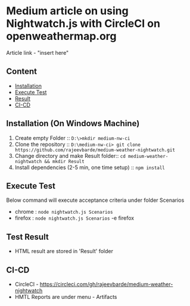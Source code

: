 
# Medium article on using Nightwatch.js with CircleCI on openweathermap.org

Article link -  "insert here"

## Content
- [Installation](#installation)
- [Execute Test](#Execute_Test)
- [Result](#result)
- [CI-CD](#CI-CD)
 
 ## Installation (On Windows Machine)
1. Create empty Folder ::
`D:\>mkdir medium-nw-ci`
2. Clone the repository ::
`D:\medium-nw-ci> git clone https://github.com/rajeevbarde/medium-weather-nightwatch.git`
3. Change directory and make Result folder::
`cd medium-weather-nightwatch && mkdir Result`
4. Install dependencies (2-5 min, one time setup) ::
 `npm install`

## Execute Test
Below command will execute acceptance criteria under folder Scenarios
- chrome : `node nightwatch.js Scenarios`
- firefox : `node nightwatch.js Scenarios` -e firefox


## Test Result
- HTML result are stored in 'Result' folder

## CI-CD
-  CircleCI - https://circleci.com/gh/rajeevbarde/medium-weather-nightwatch
- HMTL Reports are under menu - Artifacts
